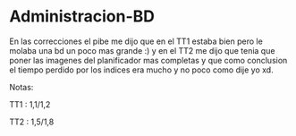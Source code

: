 # Administracion-BD
En las correcciones el pibe me dijo que en el TT1 estaba bien pero le molaba una bd un poco mas grande :) y en el TT2 me dijo que tenia que poner las imagenes del planificador mas completas y que como conclusion el tiempo perdido por los indices era mucho y no poco como dije yo xd.

Notas:

TT1 : 1,1/1,2

TT2 : 1,5/1,8

